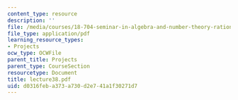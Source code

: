 ```yaml
---
content_type: resource
description: ''
file: /media/courses/18-704-seminar-in-algebra-and-number-theory-rational-points-on-elliptic-curves-fall-2004/d0316feba373a730d2e741a1f30271d7_lecture38.pdf
file_type: application/pdf
learning_resource_types:
- Projects
ocw_type: OCWFile
parent_title: Projects
parent_type: CourseSection
resourcetype: Document
title: lecture38.pdf
uid: d0316feb-a373-a730-d2e7-41a1f30271d7
---
```

